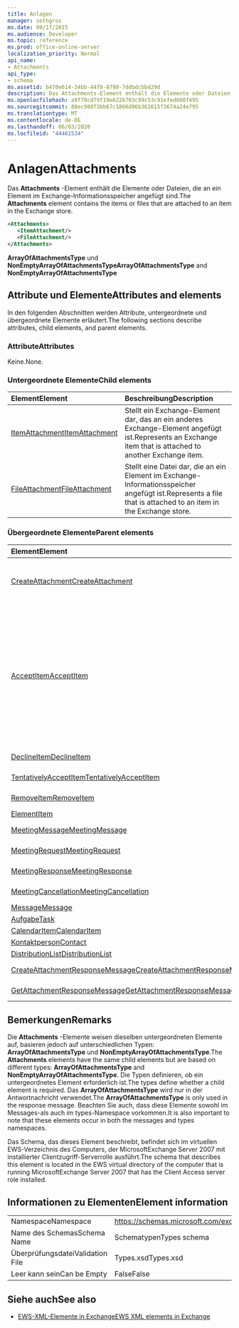 ```yaml
---
title: Anlagen
manager: sethgros
ms.date: 09/17/2015
ms.audience: Developer
ms.topic: reference
ms.prod: office-online-server
localization_priority: Normal
api_name:
- Attachments
api_type:
- schema
ms.assetid: b470e614-34bb-44f0-8790-7ddbdcbbd29d
description: Das Attachments-Element enthält die Elemente oder Dateien, die an ein Element im Exchange-Informationsspeicher angefügt sind.
ms.openlocfilehash: a9f79cd79f19e6226703c99c53c91efed600f495
ms.sourcegitcommit: 88ec988f2bb67c1866d06b361615f3674a24e795
ms.translationtype: MT
ms.contentlocale: de-DE
ms.lasthandoff: 06/03/2020
ms.locfileid: "44461534"
---
```

# <a name="attachments"></a><span data-ttu-id="ad276-103">Anlagen</span><span class="sxs-lookup"><span data-stu-id="ad276-103">Attachments</span></span>

<span data-ttu-id="ad276-104">Das **Attachments** -Element enthält die Elemente oder Dateien, die an ein Element im Exchange-Informationsspeicher angefügt sind.</span><span class="sxs-lookup"><span data-stu-id="ad276-104">The **Attachments** element contains the items or files that are attached to an item in the Exchange store.</span></span> 
  
```xml
<Attachments>
   <ItemAttachment/>
   <FileAttachment/>
</Attachments>
```

 <span data-ttu-id="ad276-105">**ArrayOfAttachmentsType** und **NonEmptyArrayOfAttachmentsType**</span><span class="sxs-lookup"><span data-stu-id="ad276-105">**ArrayOfAttachmentsType** and **NonEmptyArrayOfAttachmentsType**</span></span>
## <a name="attributes-and-elements"></a><span data-ttu-id="ad276-106">Attribute und Elemente</span><span class="sxs-lookup"><span data-stu-id="ad276-106">Attributes and elements</span></span>

<span data-ttu-id="ad276-107">In den folgenden Abschnitten werden Attribute, untergeordnete und übergeordnete Elemente erläutert.</span><span class="sxs-lookup"><span data-stu-id="ad276-107">The following sections describe attributes, child elements, and parent elements.</span></span>
  
### <a name="attributes"></a><span data-ttu-id="ad276-108">Attribute</span><span class="sxs-lookup"><span data-stu-id="ad276-108">Attributes</span></span>

<span data-ttu-id="ad276-109">Keine.</span><span class="sxs-lookup"><span data-stu-id="ad276-109">None.</span></span>
  
### <a name="child-elements"></a><span data-ttu-id="ad276-110">Untergeordnete Elemente</span><span class="sxs-lookup"><span data-stu-id="ad276-110">Child elements</span></span>

|<span data-ttu-id="ad276-111">**Element**</span><span class="sxs-lookup"><span data-stu-id="ad276-111">**Element**</span></span>|<span data-ttu-id="ad276-112">**Beschreibung**</span><span class="sxs-lookup"><span data-stu-id="ad276-112">**Description**</span></span>|
|:-----|:-----|
|[<span data-ttu-id="ad276-113">ItemAttachment</span><span class="sxs-lookup"><span data-stu-id="ad276-113">ItemAttachment</span></span>](itemattachment.md) <br/> |<span data-ttu-id="ad276-114">Stellt ein Exchange-Element dar, das an ein anderes Exchange-Element angefügt ist.</span><span class="sxs-lookup"><span data-stu-id="ad276-114">Represents an Exchange item that is attached to another Exchange item.</span></span>  <br/> |
|[<span data-ttu-id="ad276-115">FileAttachment</span><span class="sxs-lookup"><span data-stu-id="ad276-115">FileAttachment</span></span>](fileattachment.md) <br/> |<span data-ttu-id="ad276-116">Stellt eine Datei dar, die an ein Element im Exchange-Informationsspeicher angefügt ist.</span><span class="sxs-lookup"><span data-stu-id="ad276-116">Represents a file that is attached to an item in the Exchange store.</span></span>  <br/> |
   
### <a name="parent-elements"></a><span data-ttu-id="ad276-117">Übergeordnete Elemente</span><span class="sxs-lookup"><span data-stu-id="ad276-117">Parent elements</span></span>

|<span data-ttu-id="ad276-118">**Element**</span><span class="sxs-lookup"><span data-stu-id="ad276-118">**Element**</span></span>|<span data-ttu-id="ad276-119">**Beschreibung**</span><span class="sxs-lookup"><span data-stu-id="ad276-119">**Description**</span></span>|
|:-----|:-----|
|[<span data-ttu-id="ad276-120">CreateAttachment</span><span class="sxs-lookup"><span data-stu-id="ad276-120">CreateAttachment</span></span>](createattachment.md) <br/> |<span data-ttu-id="ad276-121">Definiert eine Anforderung zum Erstellen einer Anlage für ein Element in der Exchange-Informationsspeicher.</span><span class="sxs-lookup"><span data-stu-id="ad276-121">Defines a request to create an attachment to an item in the Exchange store.</span></span><br/><br/> <span data-ttu-id="ad276-122">Im folgenden finden Sie den XPath-Ausdruck für dieses Element:`/CreateAttachment`</span><span class="sxs-lookup"><span data-stu-id="ad276-122">The following is the XPath expression to this element:  `/CreateAttachment`</span></span> <br/> |
|[<span data-ttu-id="ad276-123">AcceptItem</span><span class="sxs-lookup"><span data-stu-id="ad276-123">AcceptItem</span></span>](acceptitem.md) <br/> | <span data-ttu-id="ad276-124">Stellt eine Accept-Antwort auf eine Besprechungsanfrage.</span><span class="sxs-lookup"><span data-stu-id="ad276-124">Represents an Accept reply to a meeting request.</span></span><br/><br/><span data-ttu-id="ad276-125">Im folgenden finden Sie einige der XPath-Ausdrücke für dieses Element:</span><span class="sxs-lookup"><span data-stu-id="ad276-125">The following are some of the XPath expressions to this element:</span></span><ul><li>`/CreateItem/Items`</li><li>`/MeetingRequest/ConflictingMeetings` </li><li>`/SetItemField/CalendarItem/ConflictingMeetings`</li><li>`/AppendToItemField/CalendarItem/ConflictingMeetings`</li><li>`/AcceptItem/Attachments/ItemAttachment/CalendarItem/ConflictingMeetings`</li><li>`/DeclineItem/Attachments/ItemAttachment/CalendarItem/ConflictingMeetings`</li><li>`/UpdateItem/ItemChanges/ItemChange/Updates/AppendToItemField/CalendarItem/AdjacentMeetings`</li><li>`/CreateAttachmentResponseMessage/Attachments/ItemAttachment/CalendarItem/AdjacentMeetings`</li><li>`/GetAttachmentResponseMessage/Attachments/ItemAttachment/CalendarItem/AdjacentMeetings`</li></ul> |
|[<span data-ttu-id="ad276-126">DeclineItem</span><span class="sxs-lookup"><span data-stu-id="ad276-126">DeclineItem</span></span>](declineitem.md) <br/> |<span data-ttu-id="ad276-127">Stellt eine ablehnen Antwort auf eine Besprechungsanfrage.</span><span class="sxs-lookup"><span data-stu-id="ad276-127">Represents a Decline reply to a meeting request.</span></span>  <br/> |
|[<span data-ttu-id="ad276-128">TentativelyAcceptItem</span><span class="sxs-lookup"><span data-stu-id="ad276-128">TentativelyAcceptItem</span></span>](tentativelyacceptitem.md) <br/> |<span data-ttu-id="ad276-129">Stellt eine mit Vorbehalt Antworten auf eine Besprechungsanfrage.</span><span class="sxs-lookup"><span data-stu-id="ad276-129">Represents a Tentative reply to a meeting request.</span></span>  <br/> |
|[<span data-ttu-id="ad276-130">RemoveItem</span><span class="sxs-lookup"><span data-stu-id="ad276-130">RemoveItem</span></span>](removeitem.md) <br/> |<span data-ttu-id="ad276-131">Entfernt ein Element aus dem Exchange-Informationsspeicher.</span><span class="sxs-lookup"><span data-stu-id="ad276-131">Removes an item from the Exchange store.</span></span>  <br/> |
|[<span data-ttu-id="ad276-132">Element</span><span class="sxs-lookup"><span data-stu-id="ad276-132">Item</span></span>](item.md) <br/> |<span data-ttu-id="ad276-133">Stellt ein generisches Exchange-Element dar.</span><span class="sxs-lookup"><span data-stu-id="ad276-133">Represents a generic Exchange item.</span></span>  <br/> |
|[<span data-ttu-id="ad276-134">MeetingMessage</span><span class="sxs-lookup"><span data-stu-id="ad276-134">MeetingMessage</span></span>](meetingmessage.md) <br/> |<span data-ttu-id="ad276-135">Stellt eine Besprechung im Exchange-Informationsspeicher dar.</span><span class="sxs-lookup"><span data-stu-id="ad276-135">Represents a meeting in the Exchange store.</span></span>  <br/> |
|[<span data-ttu-id="ad276-136">MeetingRequest</span><span class="sxs-lookup"><span data-stu-id="ad276-136">MeetingRequest</span></span>](meetingrequest.md) <br/> |<span data-ttu-id="ad276-137">Stellt eine Besprechungsanforderung im Exchange-Informationsspeicher dar.</span><span class="sxs-lookup"><span data-stu-id="ad276-137">Represents a meeting request in the Exchange store.</span></span>  <br/> |
|[<span data-ttu-id="ad276-138">MeetingResponse</span><span class="sxs-lookup"><span data-stu-id="ad276-138">MeetingResponse</span></span>](meetingresponse.md) <br/> |<span data-ttu-id="ad276-139">Stellt eine Besprechungsantwort im Exchange-Informationsspeicher dar.</span><span class="sxs-lookup"><span data-stu-id="ad276-139">Represents a meeting response in the Exchange store.</span></span>  <br/> |
|[<span data-ttu-id="ad276-140">MeetingCancellation</span><span class="sxs-lookup"><span data-stu-id="ad276-140">MeetingCancellation</span></span>](meetingcancellation.md) <br/> |<span data-ttu-id="ad276-141">Stellt eine Besprechungsabsage im Exchange-Informationsspeicher dar.</span><span class="sxs-lookup"><span data-stu-id="ad276-141">Represents a meeting cancellation in the Exchange store.</span></span>  <br/> |
|[<span data-ttu-id="ad276-142">Message</span><span class="sxs-lookup"><span data-stu-id="ad276-142">Message</span></span>](message-ex15websvcsotherref.md) <br/> |<span data-ttu-id="ad276-143">Stellt eine Exchange-E-Mail-Nachricht dar.</span><span class="sxs-lookup"><span data-stu-id="ad276-143">Represents an Exchange e-mail message.</span></span>  <br/> |
|[<span data-ttu-id="ad276-144">Aufgabe</span><span class="sxs-lookup"><span data-stu-id="ad276-144">Task</span></span>](task.md) <br/> |<span data-ttu-id="ad276-145">Stellt eine Aufgabe im Exchange-Informationsspeicher dar.</span><span class="sxs-lookup"><span data-stu-id="ad276-145">Represents a task in the Exchange store.</span></span>  <br/> |
|[<span data-ttu-id="ad276-146">CalendarItem</span><span class="sxs-lookup"><span data-stu-id="ad276-146">CalendarItem</span></span>](calendaritem.md) <br/> |<span data-ttu-id="ad276-147">Stellt ein Element im Exchange-Kalender dar.</span><span class="sxs-lookup"><span data-stu-id="ad276-147">Represents an Exchange calendar item.</span></span>  <br/> |
|[<span data-ttu-id="ad276-148">Kontaktperson</span><span class="sxs-lookup"><span data-stu-id="ad276-148">Contact</span></span>](contact.md) <br/> |<span data-ttu-id="ad276-149">Stellt ein Exchange-Kontaktelement dar.</span><span class="sxs-lookup"><span data-stu-id="ad276-149">Represents an Exchange contact item.</span></span>  <br/> |
|[<span data-ttu-id="ad276-150">DistributionList</span><span class="sxs-lookup"><span data-stu-id="ad276-150">DistributionList</span></span>](distributionlist.md) <br/> |<span data-ttu-id="ad276-151">Stellt eine Verteilerliste dar.</span><span class="sxs-lookup"><span data-stu-id="ad276-151">Represents a distribution list.</span></span>  <br/> |
|[<span data-ttu-id="ad276-152">CreateAttachmentResponseMessage</span><span class="sxs-lookup"><span data-stu-id="ad276-152">CreateAttachmentResponseMessage</span></span>](createattachmentresponsemessage.md) <br/> |<span data-ttu-id="ad276-153">Enthält den Status und das Ergebnis einer einzelnen CreateAttachment-Anforderung.</span><span class="sxs-lookup"><span data-stu-id="ad276-153">Contains the status and result of a single CreateAttachment request.</span></span>  <br/> |
|[<span data-ttu-id="ad276-154">GetAttachmentResponseMessage</span><span class="sxs-lookup"><span data-stu-id="ad276-154">GetAttachmentResponseMessage</span></span>](getattachmentresponsemessage.md) <br/> |<span data-ttu-id="ad276-155">Enthält den Status und das Ergebnis einer GetAttachment-Anforderung.</span><span class="sxs-lookup"><span data-stu-id="ad276-155">Contains the status and result of a GetAttachment request.</span></span>  <br/> |
   
## <a name="remarks"></a><span data-ttu-id="ad276-156">Bemerkungen</span><span class="sxs-lookup"><span data-stu-id="ad276-156">Remarks</span></span>

<span data-ttu-id="ad276-157">Die **Attachments** -Elemente weisen dieselben untergeordneten Elemente auf, basieren jedoch auf unterschiedlichen Typen: **ArrayOfAttachmentsType** und **NonEmptyArrayOfAttachmentsType**.</span><span class="sxs-lookup"><span data-stu-id="ad276-157">The **Attachments** elements have the same child elements but are based on different types: **ArrayOfAttachmentsType** and **NonEmptyArrayOfAttachmentsType**.</span></span> <span data-ttu-id="ad276-158">Die Typen definieren, ob ein untergeordnetes Element erforderlich ist.</span><span class="sxs-lookup"><span data-stu-id="ad276-158">The types define whether a child element is required.</span></span> <span data-ttu-id="ad276-159">Das **ArrayOfAttachmentsType** wird nur in der Antwortnachricht verwendet.</span><span class="sxs-lookup"><span data-stu-id="ad276-159">The **ArrayOfAttachmentsType** is only used in the response message.</span></span> <span data-ttu-id="ad276-160">Beachten Sie auch, dass diese Elemente sowohl im Messages-als auch im types-Namespace vorkommen.</span><span class="sxs-lookup"><span data-stu-id="ad276-160">It is also important to note that these elements occur in both the messages and types namespaces.</span></span> 
  
<span data-ttu-id="ad276-161">Das Schema, das dieses Element beschreibt, befindet sich im virtuellen EWS-Verzeichnis des Computers, der MicrosoftExchange Server 2007 mit installierter Clientzugriff-Serverrolle ausführt.</span><span class="sxs-lookup"><span data-stu-id="ad276-161">The schema that describes this element is located in the EWS virtual directory of the computer that is running MicrosoftExchange Server 2007 that has the Client Access server role installed.</span></span>
  
## <a name="element-information"></a><span data-ttu-id="ad276-162">Informationen zu Elementen</span><span class="sxs-lookup"><span data-stu-id="ad276-162">Element information</span></span>

|||
|:-----|:-----|
|<span data-ttu-id="ad276-163">Namespace</span><span class="sxs-lookup"><span data-stu-id="ad276-163">Namespace</span></span>  <br/> |https://schemas.microsoft.com/exchange/services/2006/types  <br/> |
|<span data-ttu-id="ad276-164">Name des Schemas</span><span class="sxs-lookup"><span data-stu-id="ad276-164">Schema Name</span></span>  <br/> |<span data-ttu-id="ad276-165">Schematypen</span><span class="sxs-lookup"><span data-stu-id="ad276-165">Types schema</span></span>  <br/> |
|<span data-ttu-id="ad276-166">Überprüfungsdatei</span><span class="sxs-lookup"><span data-stu-id="ad276-166">Validation File</span></span>  <br/> |<span data-ttu-id="ad276-167">Types.xsd</span><span class="sxs-lookup"><span data-stu-id="ad276-167">Types.xsd</span></span>  <br/> |
|<span data-ttu-id="ad276-168">Leer kann sein</span><span class="sxs-lookup"><span data-stu-id="ad276-168">Can be Empty</span></span>  <br/> |<span data-ttu-id="ad276-169">False</span><span class="sxs-lookup"><span data-stu-id="ad276-169">False</span></span>  <br/> |
   
## <a name="see-also"></a><span data-ttu-id="ad276-170">Siehe auch</span><span class="sxs-lookup"><span data-stu-id="ad276-170">See also</span></span>

- [<span data-ttu-id="ad276-171">EWS-XML-Elemente in Exchange</span><span class="sxs-lookup"><span data-stu-id="ad276-171">EWS XML elements in Exchange</span></span>](ews-xml-elements-in-exchange.md)

